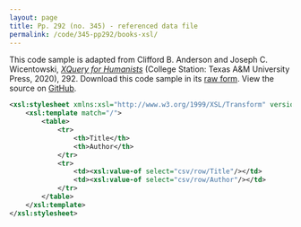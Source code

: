 ```yaml
---
layout: page
title: Pp. 292 (no. 345) - referenced data file
permalink: /code/345-pp292/books-xsl/
---
```


This code sample is adapted from Clifford B. Anderson and Joseph C. Wicentowski, 
[_XQuery for Humanists_](/) (College Station: Texas A&M University Press, 2020), 292. 
Download this code sample in its [raw form](/code/345-pp292/books-xsl/books.xsl).
View the source on [GitHub](https://github.com/coding4humanists/xquery4humanists/blob/release/code/345-pp292/books-xsl/books.xsl).

```xml
<xsl:stylesheet xmlns:xsl="http://www.w3.org/1999/XSL/Transform" version="2.0">
    <xsl:template match="/">
        <table>
            <tr>
                <th>Title</th>
                <th>Author</th>
            </tr>
            <tr>
                <td><xsl:value-of select="csv/row/Title"/></td>
                <td><xsl:value-of select="csv/row/Author"/></td>
            </tr>
        </table>
    </xsl:template>
</xsl:stylesheet>
```
